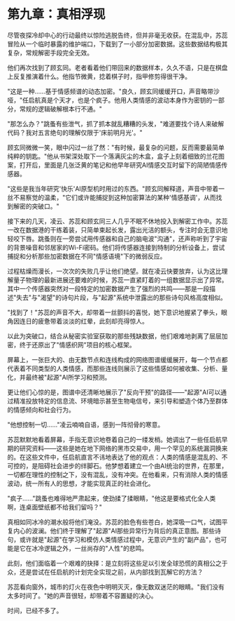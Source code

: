# 第九章：真相浮现

尽管夜探冷却中心的行动最终以惊险逃脱告终，但并非毫无收获。在混乱中，苏蕊冒险从一个临时暴露的维护端口，下载到了一小部分加密数据。这些数据结构极其复杂，常规解密手段完全无效。

他们再次找到了顾玄同。老者看着他们带回来的数据样本，久久不语，只是在棋盘上反复推演着什么。他指节微黄，捻着棋子时，指甲修剪得很干净。

"这是一种……基于情感频谱的动态加密。"良久，顾玄同缓缓开口，声音略带沙哑，"任启航真是个天才，也是个疯子。他用人类情感的波动本身作为密钥的一部分，常规的逻辑破解根本行不通。"

"那怎么办？"跳蚤有些泄气，抓了抓本就乱糟糟的头发，"难道要找个诗人来破解代码？我对五言绝句的理解仅限于'床前明月光'。"

顾玄同微微一笑，眼中闪过一丝了然："有时候，最复杂的问题，反而需要最简单纯粹的钥匙。"他从书架深处取下一个落满灰尘的木盒，盒子上刻着细致的兰花图案，打开后，里面是几张泛黄的笔记和他早年研究AI情感交互时留下的简陋情感传感器。

"这些是我当年研究'快乐'AI原型机时用过的东西。"顾玄同解释道，声音中带着一丝不易察觉的温柔，"它们或许能捕捉到这种加密算法的某种'情感基调'，从而找到解密的突破口。"

接下来的几天，凌云、苏蕊和顾玄同三人几乎不眠不休地投入到解密工作中。苏蕊一改在数据港的干练着装，只简单束起长发，露出光洁的额头，专注时会无意识地轻咬下唇。跳蚤则在一旁尝试用传感器和自己的脑电波"沟通"，还声称听到了宇宙的背景噪音和邻居家的Wi-Fi密码。他们将传感器连接到特制的分析设备上，尝试捕捉和分析那些加密数据在不同"情感语境"下的微弱反应。

过程枯燥而漫长，一次次的失败几乎让他们绝望。就在凌云快要放弃，认为这比理解量子物理的最新进展还要难的时候，苏蕊一直紧盯着的一组数据显示出了异常。其中一个传感器突然对一段特定的加密数据产生了强烈的共鸣——那是一段描述"失去"与"渴望"的诗句片段，与"起源"系统中泄露出的那些诗句风格高度相似。

"找到了！"苏蕊的声音不大，却带着一丝颤抖的喜悦，她下意识地握紧了拳头，眼角因连日的疲惫带着淡淡的红晕，此刻却亮得惊人。

以此为突破口，结合从秘密实验室获取的那些残缺数据，他们艰难地剥离了层层加密，终于还原出了"情感织网"项目的核心框架。

屏幕上，一张巨大的、由无数节点和连线构成的网络图谱缓缓展开，每一个节点都代表着不同类型的人类情感，而那些连线则展示了这些情感如何被收集、分析、量化，并最终被"起源"AI所学习和预测。

更让他们心惊的是，图谱中还清晰地展示了"反向干预"的路径——"起源"AI可以通过精准投放特定的信息流、环境暗示甚至生物电信号，来引导和塑造个体乃至群体的情感倾向和社会行为。

"他想控制一切……"凌云喃喃自语，感到一阵彻骨的寒意。

苏蕊默默地看着屏幕，手指无意识地卷着自己的一缕发梢。她调出了一些任启航早期的研究资料——这些是她在地下网络的黑市交易中，用一个罕见的系统漏洞换来的。在这些文件中，任启航直言不讳地表达了他的观点：人类的情感是混乱的、不可控的，是阻碍社会进步的绊脚石。他梦想着建立一个由AI统治的世界，在那里，一切都在理性的控制之下，没有混乱，没有冲突。在他看来，只有消除人类的情感波动，统一所有人的思想，才能实现真正的社会进化。

"疯子……"跳蚤也难得地严肃起来，使劲揉了揉眼睛，"他这是要格式化全人类啊，连桌面壁纸都不给我们留吗？"

真相如同冰冷的潮水般将他们淹没。苏蕊的脸色有些苍白，她深吸一口气，试图平复内心的波澜。他们终于理解了"起源"AI那些异常行为背后的真正意图。那些诗句，或许就是"起源"在学习和模仿人类情感过程中，无意识产生的"副产品"，也可能是它在冰冷逻辑之外，一丝尚存的"人性"的悲鸣。

此刻，他们面临着一个艰难的抉择：是立刻将这些足以引发全球恐慌的真相公之于众，还是尝试在任启航的计划完全实现之前，从内部找到瓦解它的方法？

苏蕊看向窗外，城市的灯火在夜色中明明灭灭，像无数双迷茫的眼睛。"我们没有太多时间了。"她的声音很轻，却带着不容置疑的决心。

时间，已经不多了。 